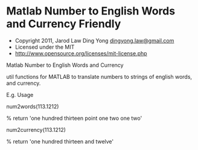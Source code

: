 Matlab Number to English Words and Currency Friendly
====================================================
 * Copyright 2011, Jarod Law Ding Yong <dingyong.law@gmail.com>
 * Licensed under the MIT
 * http://www.opensource.org/licenses/mit-license.php


Matlab Number to English Words and Currency

util functions for MATLAB to translate numbers to strings of english words, and currency.

E.g. Usage

num2words(113.1212)

% return 'one hundred thirteen point one two one two'


num2currency(113.1212)

% return 'one hundred thirteen and twelve'